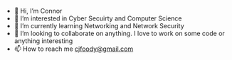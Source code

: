 - 👋 Hi, I’m Connor
- 👀 I’m interested in Cyber Secuirty and Computer Science
- 🌱 I’m currently learning Networking and Network Security
- 💞️ I’m looking to collaborate on anything. I love to work on some code or anything interesting
- 📫 How to reach me cjfoody@gmail.com

<!---
cfoody/cfoody is a ✨ special ✨ repository because its `README.md` (this file) appears on your GitHub profile.
You can click the Preview link to take a look at your changes.
--->

